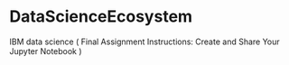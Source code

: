 # DataScienceEcosystem
IBM data science ( Final Assignment Instructions: Create and Share Your Jupyter Notebook )
